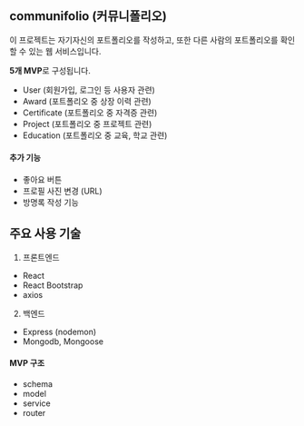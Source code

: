 ## communifolio (커뮤니폴리오)

이 프로젝트는 자기자신의 포트폴리오를 작성하고, 또한 다른 사람의 포트폴리오를 확인할 수 있는 웹 서비스입니다.

**5개 MVP**로 구성됩니다.
- User (회원가입, 로그인 등 사용자 관련)
- Award (포트폴리오 중 상장 이력 관련)
- Certificate (포트폴리오 중 자격증 관련)
- Project (포트폴리오 중 프로젝트 관련)
- Education (포트폴리오 중 교육, 학교 관련)

#### 추가 기능
- 좋아요 버튼
- 프로필 사진 변경 (URL)
- 방명록 작성 기능

## 주요 사용 기술

1. 프론트엔드

- React
- React Bootstrap
- axios

2. 백엔드

- Express (nodemon)
- Mongodb, Mongoose

#### MVP 구조
- schema
- model
- service
- router
